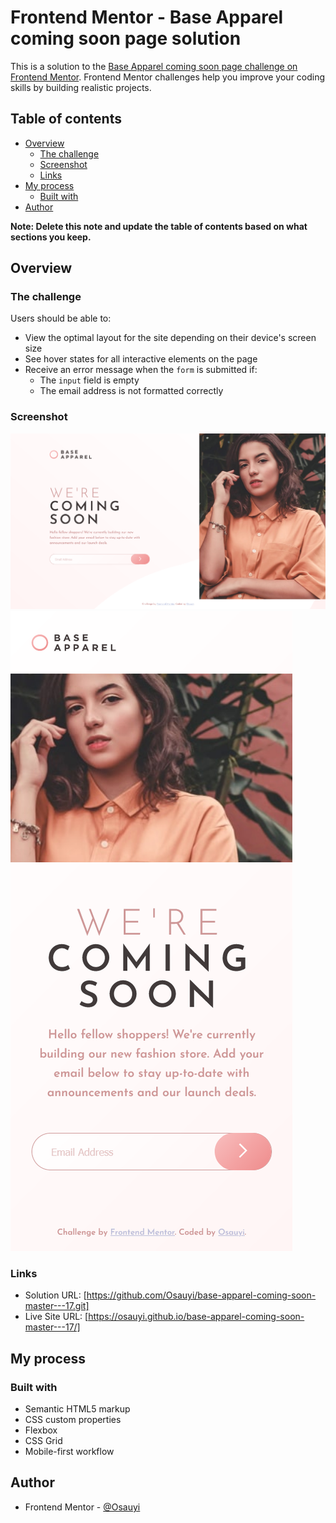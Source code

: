# Frontend Mentor - Base Apparel coming soon page solution

This is a solution to the [Base Apparel coming soon page challenge on Frontend Mentor](https://www.frontendmentor.io/challenges/base-apparel-coming-soon-page-5d46b47f8db8a7063f9331a0). Frontend Mentor challenges help you improve your coding skills by building realistic projects.

## Table of contents

- [Overview](#overview)
  - [The challenge](#the-challenge)
  - [Screenshot](#screenshot)
  - [Links](#links)
- [My process](#my-process)
  - [Built with](#built-with)
- [Author](#author)

**Note: Delete this note and update the table of contents based on what sections you keep.**

## Overview

### The challenge

Users should be able to:

- View the optimal layout for the site depending on their device's screen size
- See hover states for all interactive elements on the page
- Receive an error message when the `form` is submitted if:
  - The `input` field is empty
  - The email address is not formatted correctly

### Screenshot

![](Screenshot%202022-11-01%20at%2010-57-38%20Frontend%20Mentor%20Base%20Apparel%20coming%20soon%20page.png)
![](Screenshot%202022-11-01%20at%2010-57-54%20Frontend%20Mentor%20Base%20Apparel%20coming%20soon%20page.png)

### Links

- Solution URL: [https://github.com/Osauyi/base-apparel-coming-soon-master---17.git]
- Live Site URL: [https://osauyi.github.io/base-apparel-coming-soon-master---17/]

## My process

### Built with

- Semantic HTML5 markup
- CSS custom properties
- Flexbox
- CSS Grid
- Mobile-first workflow

## Author

- Frontend Mentor - [@Osauyi](https://www.frontendmentor.io/profile/Osauyi)
